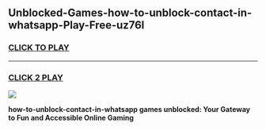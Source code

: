 
## Unblocked-Games-how-to-unblock-contact-in-whatsapp-Play-Free-uz76l
<h3>
<a href="https://premium76.site?title=how-to-unblock-contact-in-whatsapp&ref=18A1">CLICK TO PLAY</a></h3>
<hr>

<h3>
<a href="https://premium76.site?title=how-to-unblock-contact-in-whatsapp&ref=18A1">CLICK 2 PLAY</a>
  
</h3>

<a href="https://premium76.site?title=how-to-unblock-contact-in-whatsapp&ref=18A1"><img src="https://clearcache.store/games.png"></a>


**how-to-unblock-contact-in-whatsapp games unblocked: Your Gateway to Fun and Accessible Online Gaming**
